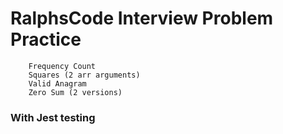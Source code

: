 # RalphsCode Interview Problem Practice

        Frequency Count
        Squares (2 arr arguments)
        Valid Anagram 
        Zero Sum (2 versions) 

### With Jest testing
